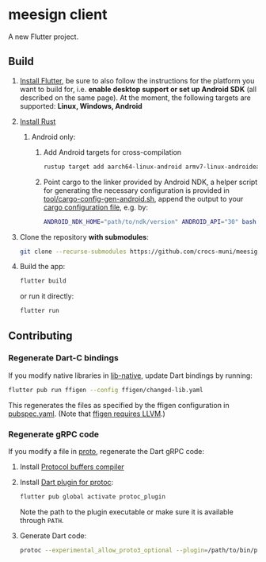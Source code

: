 # meesign client

A new Flutter project.

## Build

1. [Install Flutter](https://flutter.dev/docs/get-started/install), be sure to also follow the instructions for the platform you want to build for, i.e. **enable desktop support or set up Android SDK** (all described on the same page). At the moment, the following targets are supported: **Linux, Windows, Android**

2. [Install Rust](https://www.rust-lang.org/tools/install)
   1. Android only:
      1. Add Android targets for cross-compilation

         ```bash
         rustup target add aarch64-linux-android armv7-linux-androideabi x86_64-linux-android i686-linux-android
         ```

      2. Point cargo to the linker provided by Android NDK, a helper script for generating the necessary configuration is provided in [tool/cargo-config-gen-android.sh](tool/cargo-config-gen-android.sh), append the output to your [cargo configuration file](https://doc.rust-lang.org/cargo/reference/config.html#hierarchical-structure), e.g. by:

         ```bash
         ANDROID_NDK_HOME="path/to/ndk/version" ANDROID_API="30" bash ./tool/cargo-config-gen-android.sh >> ~/.cargo/config.toml
         ```

3. Clone the repository **with submodules**:

   ```bash
   git clone --recurse-submodules https://github.com/crocs-muni/meesign-client
   ```

4. Build the app:

   ```bash
   flutter build
   ```

   or run it directly:

   ```bash
   flutter run
   ```

## Contributing

### Regenerate Dart-C bindings

If you modify native libraries in [lib-native](lib-native), update Dart bindings by running:

```bash
flutter pub run ffigen --config ffigen/changed-lib.yaml
```

This regenerates the files as specified by the ffigen configuration in [pubspec.yaml](pubspec.yaml). (Note that [ffigen requires LLVM](https://pub.dev/packages/ffigen).)

### Regenerate gRPC code

If you modify a file in [proto](proto), regenerate the Dart gRPC code:

1. Install [Protocol buffers compiler](https://github.com/protocolbuffers/protobuf#protocol-compiler-installation)

2. Install [Dart plugin for protoc](https://pub.dev/packages/protoc_plugin):

   ```bash
   flutter pub global activate protoc_plugin
   ```

   Note the path to the plugin executable or make sure it is available through `PATH`.

3. Generate Dart code:

   ```bash
   protoc --experimental_allow_proto3_optional --plugin=/path/to/bin/protoc-gen-dart --dart_out=grpc:lib/grpc/generated/ -I proto proto/mpc.proto
   ```
